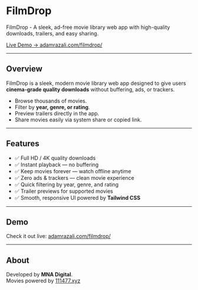 # FilmDrop
FilmDrop - A sleek, ad-free movie library web app with high-quality downloads, trailers, and easy sharing.

[Live Demo → adamrazali.com/filmdrop/](https://adamrazali.com/filmdrop/)

---

## Overview

FilmDrop is a sleek, modern movie library web app designed to give users **cinema-grade quality downloads** without buffering, ads, or trackers.  

- Browse thousands of movies.
- Filter by **year, genre, or rating**.
- Preview trailers directly in the app.
- Share movies easily via system share or copied link.

---

## Features

- ✅ Full HD / 4K quality downloads  
- ✅ Instant playback — no buffering  
- ✅ Keep movies forever — watch offline anytime  
- ✅ Zero ads & trackers — clean movie experience  
- ✅ Quick filtering by year, genre, and rating  
- ✅ Trailer previews for supported movies  
- ✅ Smooth, responsive UI powered by **Tailwind CSS**  

---

## Demo

Check it out live: [adamrazali.com/filmdrop/](https://adamrazali.com/filmdrop/)

---

## About

Developed by **MNA Digital**.  
Movies powered by [111477.xyz](https://a.111477.xyz)
